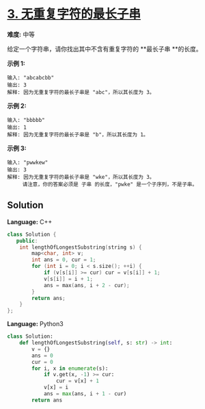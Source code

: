 # [3. 无重复字符的最长子串](https://leetcode-cn.com/problems/longest-substring-without-repeating-characters/)

**难度:** 中等


给定一个字符串，请你找出其中不含有重复字符的 **最长子串 **的长度。

**示例 1:**

```
输入: "abcabcbb"
输出: 3 
解释: 因为无重复字符的最长子串是 "abc"，所以其长度为 3。
```

**示例 2:**

```
输入: "bbbbb"
输出: 1
解释: 因为无重复字符的最长子串是 "b"，所以其长度为 1。
```

**示例 3:**

```
输入: "pwwkew"
输出: 3
解释: 因为无重复字符的最长子串是 "wke"，所以其长度为 3。
     请注意，你的答案必须是 子串 的长度，"pwke" 是一个子序列，不是子串。
```
## Solution

**Language:** C++
```C++
class Solution {
   public:
    int lengthOfLongestSubstring(string s) {
        map<char, int> v;
        int ans = 0, cur = 1;
        for (int i = 0; i < s.size(); ++i) {
            if (v[s[i]] >= cur) cur = v[s[i]] + 1;
            v[s[i]] = i + 1;
            ans = max(ans, i + 2 - cur);
        }
        return ans;
    }
};
```
**Language:** Python3
```python
class Solution:
    def lengthOfLongestSubstring(self, s: str) -> int:
        v = {}
        ans = 0
        cur = 0
        for i, x in enumerate(s):
            if v.get(x, -1) >= cur:
                cur = v[x] + 1
            v[x] = i
            ans = max(ans, i + 1 - cur)
        return ans
```